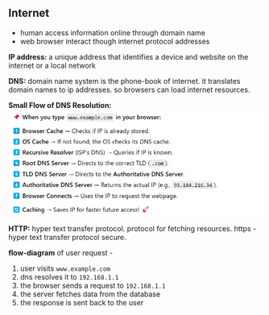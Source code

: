 ## Internet
- human access information online through domain name
- web browser interact though internet protocol addresses

<b>IP address:</b> a unique address that identifies a device and website on the internet or a local network

<b>DNS:</b> domain name system is the phone-book of internet. it translates domain names to ip addresses. so browsers can load internet resources.

<b>Small Flow of DNS Resolution:</b> 
![dns flow](../../images/dns_flow.png)

<b>HTTP:</b> hyper text transfer protocol. protocol for fetching resources. https - hyper text transfer protocol secure.

<b>flow-diagram</b> of user request -
1. user visits ```www.example.com```
2. dns resolves it to ```192.168.1.1```
3. the browser sends a request to ```192.168.1.1```
4. the server fetches data from the database
5. the response is sent back to the user